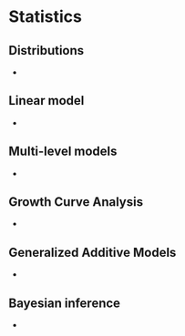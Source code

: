 # Statistics

## Distributions

- 

## Linear model

- 

## Multi-level models

- 

## Growth Curve Analysis

- 

## Generalized Additive Models

- 

## Bayesian inference

- 
